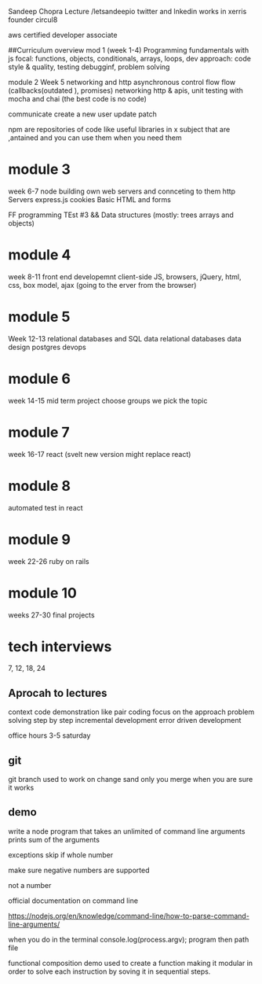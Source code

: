 Sandeep Chopra Lecture
/letsandeepio twitter and lnkedin
works in xerris
founder circul8

aws certified developer associate 

##Curriculum overview
mod 1 (week 1-4)
Programming fundamentals with js
focal: functions, objects, conditionals, arrays, loops,
dev approach: code style & quality, testing debugginf, problem solving

module 2 Week 5
networking and http 
asynchronous control flow flow (callbacks(outdated ), promises) networking http & apis, unit testing with mocha and chai (the best code is no code)

communicate
create a new user
update
patch

npm are repositories of code like useful libraries in x subject that are ,antained and you can use them when you need them
# module 3
week 6-7
node
building own web servers and connceting to them
http Servers
express.js
cookies
Basic HTML and forms

FF programming TEst #3 && Data structures (mostly: trees arrays and objects)

# module 4
week 8-11
front end developemnt
client-side JS, browsers, jQuery, html, css, box model, ajax (going to the erver from the browser)

# module 5
Week 12-13
relational databases and SQL
data relational databases data design postgres
devops

# module 6
week 14-15
mid term project
choose groups we pick the topic


# module 7 
week 16-17
react (svelt new version might replace react)

# module 8
automated test in react

# module 9
week 22-26
ruby on rails

# module 10
weeks 27-30
final projects

# tech interviews
7, 12, 18, 24


## Aprocah to lectures
context
code demonstration like pair coding
focus on the approach
  problem solving
  step by step incremental development
  error driven development

  office hours 3-5 saturday


  ## git
  git branch used to work on change sand only you merge when you are sure it works

  ## demo

  write a node program that 
  takes an unlimited of command line arguments
  prints sum of the arguments

  exceptions skip if whole number

  make sure negative numbers are supported

  not a number 

  official documentation on command line

  https://nodejs.org/en/knowledge/command-line/how-to-parse-command-line-arguments/

  when you do in the terminal
  console.log(process.argv);
  program
  then path file

  functional composition demo used to create a function making it modular in order to solve each instruction by soving it in sequential steps.


